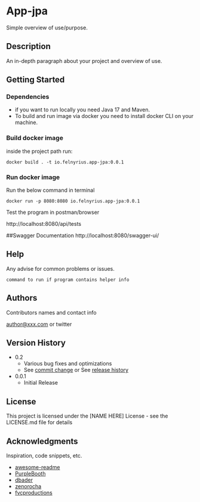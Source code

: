 # App-jpa

Simple overview of use/purpose.

## Description

An in-depth paragraph about your project and overview of use.

## Getting Started
### Dependencies
* if you want to run locally you need Java 17 and Maven.
* To build and run image via docker you need to install docker CLI on your machine.

### Build docker image

inside the project path run:
```
docker build . -t io.felnyrius.app-jpa:0.0.1
```

### Run docker image

Run the below command in terminal
```
docker run -p 8080:8080 io.felnyrius.app-jpa:0.0.1
```
Test the program in postman/browser

http://localhost:8080/api/tests

##Swagger Documentation
http://localhost:8080/swagger-ui/
## Help

Any advise for common problems or issues.
```
command to run if program contains helper info
```

## Authors

Contributors names and contact info

author@xxx.com or twitter

## Version History

* 0.2
    * Various bug fixes and optimizations
    * See [commit change]() or See [release history]()
* 0.0.1
    * Initial Release

## License

This project is licensed under the [NAME HERE] License - see the LICENSE.md file for details

## Acknowledgments

Inspiration, code snippets, etc.
* [awesome-readme](https://github.com/matiassingers/awesome-readme)
* [PurpleBooth](https://gist.github.com/PurpleBooth/109311bb0361f32d87a2)
* [dbader](https://github.com/dbader/readme-template)
* [zenorocha](https://gist.github.com/zenorocha/4526327)
* [fvcproductions](https://gist.github.com/fvcproductions/1bfc2d4aecb01a834b46)